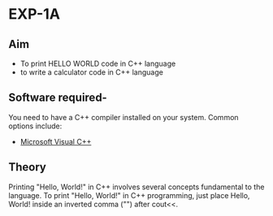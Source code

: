 
# EXP-1A 
## Aim

- To print HELLO WORLD code in C++ language
- to write a calculator code in C++ language

## Software required-

You need to have a C++ compiler installed on your system. Common options include:

- [Microsoft Visual C++](https://visualstudio.microsoft.com/vs/features/cplusplus/)

## Theory
Printing "Hello, World!" in C++ involves several concepts fundamental to the language. To print "Hello, World!" in C++ programming, just place Hello, World! inside an inverted comma ("") after  cout<<.

